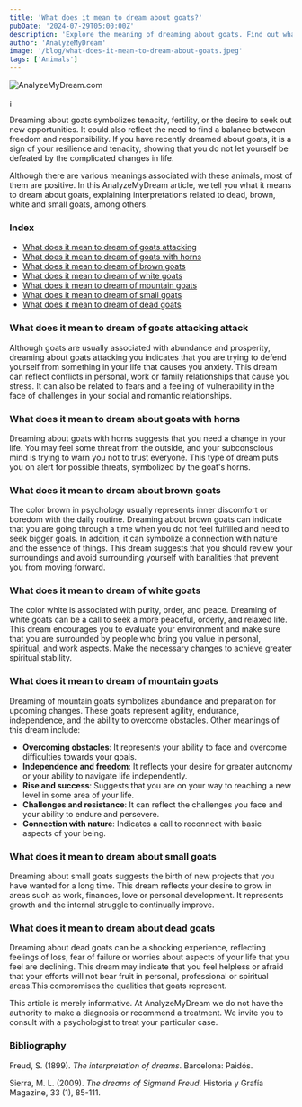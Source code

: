 ```yaml
---
title: 'What does it mean to dream about goats?'
pubDate: '2024-07-29T05:00:00Z'
description: 'Explore the meaning of dreaming about goats. Find out what dead goats, brown goats, white goats, and more represent in your dreams.'
author: 'AnalyzeMyDream'
image: '/blog/what-does-it-mean-to-dream-about-goats.jpeg'
tags: ['Animals']
---
```


![AnalyzeMyDream.com](/blog/what-does-it-mean-to-dream-about-goats.jpeg)

¡

Dreaming about goats symbolizes tenacity, fertility, or the desire to seek out new opportunities. It could also reflect the need to find a balance between freedom and responsibility. If you have recently dreamed about goats, it is a sign of your resilience and tenacity, showing that you do not let yourself be defeated by the complicated changes in life.

Although there are various meanings associated with these animals, most of them are positive. In this AnalyzeMyDream article, we tell you what it means to dream about goats, explaining interpretations related to dead, brown, white and small goats, among others.

### Index

- [What does it mean to dream of goats attacking](#what-does-it-mean-to-dream-of-goats-attacking)
- [What does it mean to dream of goats with horns](#what-does-it-mean-to-dream-of-goats-with-horns)
- [What does it mean to dream of brown goats](#what-does-it-mean-to-dream-of-brown-goats)
- [What does it mean to dream of white goats](#what-does-it-mean-to-dream-of-white-goats)
- [What does it mean to dream of mountain goats](#what-does-it-mean-to-dream-of-mountain-goats)
- [What does it mean to dream of small goats](#what-does-it-mean-to-dream-of-small-goats)
- [What does it mean to dream of dead goats](#what-does-it-mean-to-dream-of-dead-goats)

### What does it mean to dream of goats attacking attack

Although goats are usually associated with abundance and prosperity, dreaming about goats attacking you indicates that you are trying to defend yourself from something in your life that causes you anxiety. This dream can reflect conflicts in personal, work or family relationships that cause you stress. It can also be related to fears and a feeling of vulnerability in the face of challenges in your social and romantic relationships.

### What does it mean to dream about goats with horns

Dreaming about goats with horns suggests that you need a change in your life. You may feel some threat from the outside, and your subconscious mind is trying to warn you not to trust everyone. This type of dream puts you on alert for possible threats, symbolized by the goat's horns.

### What does it mean to dream about brown goats

The color brown in psychology usually represents inner discomfort or boredom with the daily routine. Dreaming about brown goats can indicate that you are going through a time when you do not feel fulfilled and need to seek bigger goals. In addition, it can symbolize a connection with nature and the essence of things. This dream suggests that you should review your surroundings and avoid surrounding yourself with banalities that prevent you from moving forward.

### What does it mean to dream of white goats

The color white is associated with purity, order, and peace. Dreaming of white goats can be a call to seek a more peaceful, orderly, and relaxed life. This dream encourages you to evaluate your environment and make sure that you are surrounded by people who bring you value in personal, spiritual, and work aspects. Make the necessary changes to achieve greater spiritual stability.

### What does it mean to dream of mountain goats

Dreaming of mountain goats symbolizes abundance and preparation for upcoming changes. These goats represent agility, endurance, independence, and the ability to overcome obstacles. Other meanings of this dream include:

- **Overcoming obstacles**: It represents your ability to face and overcome difficulties towards your goals.
- **Independence and freedom**: It reflects your desire for greater autonomy or your ability to navigate life independently.
- **Rise and success**: Suggests that you are on your way to reaching a new level in some area of ​​your life.
- **Challenges and resistance**: It can reflect the challenges you face and your ability to endure and persevere.
- **Connection with nature**: Indicates a call to reconnect with basic aspects of your being.

### What does it mean to dream about small goats

Dreaming about small goats suggests the birth of new projects that you have wanted for a long time. This dream reflects your desire to grow in areas such as work, finances, love or personal development. It represents growth and the internal struggle to continually improve. 

### What does it mean to dream about dead goats

Dreaming about dead goats can be a shocking experience, reflecting feelings of loss, fear of failure or worries about aspects of your life that you feel are declining. This dream may indicate that you feel helpless or afraid that your efforts will not bear fruit in personal, professional or spiritual areas.This compromises the qualities that goats represent.

This article is merely informative. At AnalyzeMyDream we do not have the authority to make a diagnosis or recommend a treatment. We invite you to consult with a psychologist to treat your particular case.

### Bibliography

Freud, S. (1899). *The interpretation of dreams*. Barcelona: Paidós.

Sierra, M. L. (2009). *The dreams of Sigmund Freud*. Historia y Grafía Magazine, 33 (1), 85-111.